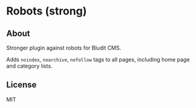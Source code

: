# Robots (strong)

## About
Stronger plugin against robots for Bludit CMS.

Adds ```noindex```, ```noarchive```, ```nofollow``` tags to all pages, including home page and category lists.

## License
MIT
